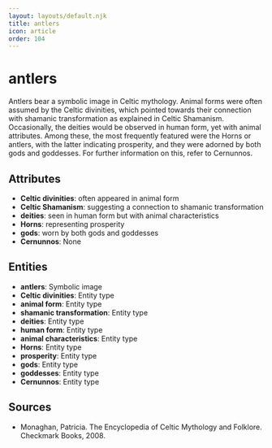 ```yaml
---
layout: layouts/default.njk
title: antlers
icon: article
order: 104
---
```

# antlers

Antlers bear a symbolic image in Celtic mythology. Animal forms were often assumed by the Celtic divinities, which pointed towards their connection with shamanic transformation as explained in Celtic Shamanism. Occasionally, the deities would be observed in human form, yet with animal attributes. Among these, the most frequently featured were the Horns or antlers, with the latter indicating prosperity, and they were adorned by both gods and goddesses. For further information on this, refer to Cernunnos.

## Attributes

- **Celtic divinities**: often appeared in animal form
- **Celtic Shamanism**: suggesting a connection to shamanic transformation
- **deities**: seen in human form but with animal characteristics
- **Horns**: representing prosperity
- **gods**: worn by both gods and goddesses
- **Cernunnos**: None

## Entities

- **antlers**: Symbolic image
- **Celtic divinities**: Entity type
- **animal form**: Entity type
- **shamanic transformation**: Entity type
- **deities**: Entity type
- **human form**: Entity type
- **animal characteristics**: Entity type
- **Horns**: Entity type
- **prosperity**: Entity type
- **gods**: Entity type
- **goddesses**: Entity type
- **Cernunnos**: Entity type

## Sources

- Monaghan, Patricia. The Encyclopedia of Celtic Mythology and Folklore. Checkmark Books, 2008.

